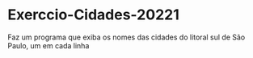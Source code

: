 # Exerccio-Cidades-20221
Faz um programa que exiba os nomes das cidades do litoral sul de São Paulo, um em cada linha
